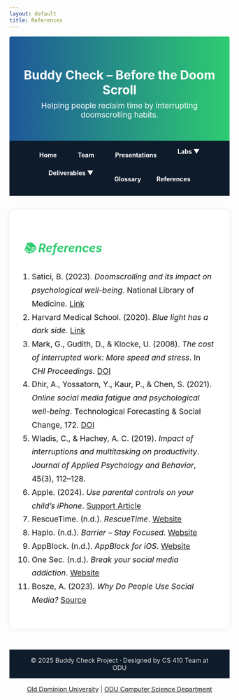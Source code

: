 ```yaml
---
layout: default
title: References
---
```


<!-- HEADER SECTION -->
<div style="background: linear-gradient(to right, #1e5799, #2ecc71); padding: 2rem 1rem; text-align: center; border-radius: 4px 4px 0 0;">
  <h1 style="color: white; margin-bottom: 0.5rem;">Buddy Check – Before the Doom Scroll</h1>
  <p style="font-size: 1.1rem; color: white; margin-top: 0;">Helping people reclaim time by interrupting doomscrolling habits.</p>
</div>

<!-- NAVIGATION -->
<style>
.navbar {
  display: flex;
  gap: 1rem;
  font-weight: bold;
  background-color: #0d1b2a;
  padding: 1rem;
  justify-content: center;
  flex-wrap: wrap;
}

.navbar a, .dropdown > span {
  color: #ffffff;
  text-decoration: none;
  padding: 0.5rem 1rem;
  border-radius: 5px;
}

.navbar a:hover, .dropdown:hover > span {
  background-color: #1e5799;
}

.dropdown {
  position: relative;
  display: inline-block;
}

.dropdown-content {
  display: none;
  position: absolute;
  background-color: white;
  min-width: 180px;
  box-shadow: 0 4px 6px rgba(0,0,0,0.15);
  z-index: 1;
  border-radius: 5px;
}

.dropdown-content a {
  color: black;
  padding: 10px 14px;
  display: block;
  text-decoration: none;
}

.dropdown:hover .dropdown-content {
  display: block;
}
</style>

<div class="navbar">
  <a href="index.html">Home</a>
  <a href="team.html">Team</a>
  <a href="presentations.html">Presentations</a>

  <div class="dropdown">
    <span>Labs ▼</span>
    <div class="dropdown-content">
      <a href="labs.md">Lab 1 Outline</a>
    </div>
  </div>

  <div class="dropdown">
    <span>Deliverables ▼</span>
    <div class="dropdown-content">
      <a href="deliverables-overview.html">Overview</a>
      <a href="deliverables-process-flow.html">Process Flow</a>
      <a href="deliverables-mfcd.html">MFCD</a>
      <a href="deliverables-risk-matrix.html">Risk Matrix</a>
      <a href="deliverables-competition.html">Competition</a>
    </div>
  </div>

  <a href="glossary.html">Glossary</a>
  <a href="references.html">References</a>
</div>

<!-- REFERENCES SECTION -->
<div style="padding: 2rem; max-width: 800px; margin: auto; font-size: 1.1rem; color: #111; background: rgba(255,255,255,0.95); border-radius: 12px; margin-top: 2rem; box-shadow: 0 0 12px rgba(0,0,0,0.08);">
  <h2 style="color: #2ecc71; margin-bottom: 1.5rem;"><i>📚 References</i></h2>

  <ol style="line-height: 1.75; padding-left: 1.2rem;">
    <li>Satici, B. (2023). <em>Doomscrolling and its impact on psychological well-being</em>. National Library of Medicine. <a href="https://www.ncbi.nlm.nih.gov/pmc/articles/PMC9580444/" target="_blank">Link</a></li>
    <li>Harvard Medical School. (2020). <em>Blue light has a dark side</em>. <a href="https://www.health.harvard.edu/staying-healthy/blue-light-has-a-dark-side" target="_blank">Link</a></li>
    <li>Mark, G., Gudith, D., & Klocke, U. (2008). <em>The cost of interrupted work: More speed and stress</em>. In <em>CHI Proceedings</em>. <a href="https://doi.org/10.1145/1357054.1357072" target="_blank">DOI</a></li>
    <li>Dhir, A., Yossatorn, Y., Kaur, P., & Chen, S. (2021). <em>Online social media fatigue and psychological well-being</em>. Technological Forecasting & Social Change, 172. <a href="https://doi.org/10.1016/j.techfore.2021.121019" target="_blank">DOI</a></li>
    <li>Wladis, C., & Hachey, A. C. (2019). <em>Impact of interruptions and multitasking on productivity</em>. <em>Journal of Applied Psychology and Behavior</em>, 45(3), 112–128.</li>
    <li>Apple. (2024). <em>Use parental controls on your child’s iPhone</em>. <a href="https://support.apple.com/en-us/108806" target="_blank">Support Article</a></li>
    <li>RescueTime. (n.d.). <em>RescueTime</em>. <a href="https://www.rescuetime.com" target="_blank">Website</a></li>
    <li>Haplo. (n.d.). <em>Barrier – Stay Focused</em>. <a href="https://haploapp.com/barrier" target="_blank">Website</a></li>
    <li>AppBlock. (n.d.). <em>AppBlock for iOS</em>. <a href="https://appblock.app/ios/" target="_blank">Website</a></li>
    <li>One Sec. (n.d.). <em>Break your social media addiction</em>. <a href="https://one-sec.app/" target="_blank">Website</a></li>
    <li>Bosze, A. (2023). <em>Why Do People Use Social Media?</em> <a href="https://www.doofinder.com/en/statistics/why-do-people-use-social-media" target="_blank">Source</a></li>
  </ol>
</div>

<!-- FOOTER -->
<div style="background-color: #0d1b2a; color: #e0e0e0; padding: 1rem 2rem; text-align: center; font-size: 0.9rem; margin-top: 3rem;">
  © 2025 Buddy Check Project · Designed by CS 410 Team at ODU
</div>

<footer style="text-align: center; font-size: 0.9rem; padding: 1rem 0; color: #444;">
  <a href="https://www.odu.edu/" target="_blank">Old Dominion University</a> |
  <a href="https://www.odu.edu/computer-science" target="_blank">ODU Computer Science Department</a>
</footer>

